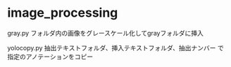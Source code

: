# image_processing

gray.py
フォルダ内の画像をグレースケール化してgrayフォルダに挿入

yolocopy.py
抽出テキストフォルダ、挿入テキストフォルダ、抽出ナンバー で指定のアノテーションをコピー
